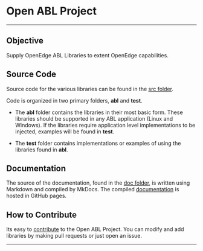 # Open ABL Project

---

## Objective

Supply OpenEdge ABL Libraries to extent OpenEdge capabilities.


## Source Code

Source code for the various libraries can be found in the [src folder].

Code is organized in two primary folders, __abl__ and __test__.

* The __abl__ folder contains the libraries in their most basic form.
These libraries should be supported in any ABL application (Linux and Windows).
If the libraries require application level implementations to be injected, examples will be found in  __test__.

* The __test__ folder contains implementations or examples of using the libraries found in __abl__.


## Documentation

The source of the documentation, found in the [doc folder], is written using Markdown and compiled by MkDocs.
The compiled [documentation] is hosted in GitHub pages.

## How to Contribute

Its easy to [contribute] to the Open ABL Project.
You can modify and add libraries by making pull requests or just open an issue.

---

[src folder]: https://github.com/donbeattie/OpenABL/tree/master/src/
[doc folder]: https://github.com/donbeattie/OpenABL/tree/master/docs/
[contribute]: https://github.com/pages/donbeattie/OpenABL/contributing/HowToContribute/
[documentation]: https://donbeattie.github.io/OpenABL/
